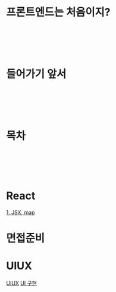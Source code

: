 # 프론트엔드는 처음이지?


<br/> <br/><br/> <br/>



# 들어가기 앞서


<br/> <br/><br/> <br/>

# 목차 


<br/> <br/><br/> <br/>

# React

[1. JSX, map](https://github.com/wjdpwdn/MyBlog#jsx-%EC%A0%95%EC%9D%98%EC%99%80-%EA%B7%9C%EC%B9%99)

# 면접준비

# UIUX

[UIUX](https://github.com/wjdpwdn/FigmaStudyBasic)
[UI 구현](https://github.com/wjdpwdn/FigmaStudyBasic#%ED%94%BC%EA%B7%B8%EB%A7%88-%EC%A7%B1%EC%9D%B4%EA%B5%AC%EB%A7%88)
